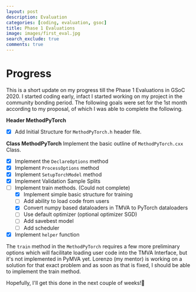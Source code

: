 ```yaml
---
layout: post
description: Evaluation
categories: [coding, evaluation, gsoc]
title: Phase 1 Evaluations
image: images/first_eval.jpg
search_exclude: true
comments: true
---
```


# Progress

This is a short update on my progress till the Phase 1 Evaluations in GSoC 2020. I started coding early, infact I started working on my project in the community bonding period. The following goals were set for the 1st month according to my proposal, of which I was able to complete the following.

**Header MethodPyTorch**
- [x] Add Initial Structure for `MethodPyTorch.h` header file.

**Class MethodPyTorch**
Implement the basic outline of `MethodPyTorch.cxx` Class.

- [x] Implement the `DeclareOptions` method
- [x] Implement `ProcessOptions` method
- [x] Implement `SetupTorchModel` method
- [x] Implement Validation Sample Splits
- [ ] Implement train methods. (Could not complete)
    - [x] Implement simple basic structure for training
    - [ ] Add ability to load code from users
    - [x] Convert numpy based dataloaders in TMVA to PyTorch dataloaders
    - [ ] Use default optimizer (optional optimizer SGD)
    - [ ] Add savebest model
    - [ ] Add scheduler
- [x] Implement `helper` function

The `train` method in the `MethodPyTorch` requires a few more preliminary options which will facilitate loading user code into the TMVA Interface, but it's not implemented in PyMVA yet. Lorenzo (my mentor) is working on a solution for that exact problem and as soon as that is fixed, I should be able to implement the train method.

Hopefully, I'll get this done in the next couple of weeks!🤞